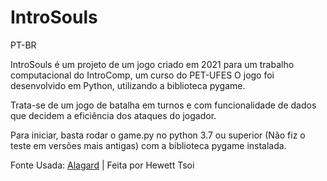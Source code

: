 # IntroSouls

PT-BR

IntroSouls é um projeto de um jogo criado em 2021 para um trabalho computacional do IntroComp, um curso do PET-UFES
O jogo foi desenvolvido em Python, utilizando a biblioteca pygame.

Trata-se de um jogo de batalha em turnos e com funcionalidade de dados que decidem a eficiência dos ataques do jogador.

Para iniciar, basta rodar o game.py no python 3.7 ou superior (Não fiz o teste em versões mais antigas) com a biblioteca pygame instalada.


Fonte Usada: [Alagard](https://www.dafont.com/alagard.font) | Feita por Hewett Tsoi 
